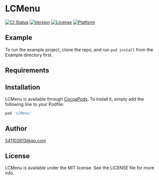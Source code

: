 # LCMenu

[![CI Status](https://img.shields.io/travis/541102613@qq.com/LCMenu.svg?style=flat)](https://travis-ci.org/541102613@qq.com/LCMenu)
[![Version](https://img.shields.io/cocoapods/v/LCMenu.svg?style=flat)](https://cocoapods.org/pods/LCMenu)
[![License](https://img.shields.io/cocoapods/l/LCMenu.svg?style=flat)](https://cocoapods.org/pods/LCMenu)
[![Platform](https://img.shields.io/cocoapods/p/LCMenu.svg?style=flat)](https://cocoapods.org/pods/LCMenu)

## Example

To run the example project, clone the repo, and run `pod install` from the Example directory first.

## Requirements

## Installation

LCMenu is available through [CocoaPods](https://cocoapods.org). To install
it, simply add the following line to your Podfile:

```ruby
pod 'LCMenu'
```

## Author

541102613@qq.com

## License

LCMenu is available under the MIT license. See the LICENSE file for more info.
